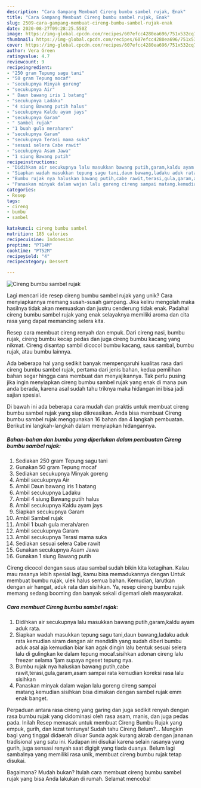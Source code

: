 ```yaml
---
description: "Cara Gampang Membuat Cireng bumbu sambel rujak, Enak"
title: "Cara Gampang Membuat Cireng bumbu sambel rujak, Enak"
slug: 2509-cara-gampang-membuat-cireng-bumbu-sambel-rujak-enak
date: 2020-08-27T09:28:25.550Z
image: https://img-global.cpcdn.com/recipes/607efcc4280ea696/751x532cq70/cireng-bumbu-sambel-rujak-foto-resep-utama.jpg
thumbnail: https://img-global.cpcdn.com/recipes/607efcc4280ea696/751x532cq70/cireng-bumbu-sambel-rujak-foto-resep-utama.jpg
cover: https://img-global.cpcdn.com/recipes/607efcc4280ea696/751x532cq70/cireng-bumbu-sambel-rujak-foto-resep-utama.jpg
author: Vera Green
ratingvalue: 4.7
reviewcount: 9
recipeingredient:
- "250 gram Tepung sagu tani"
- "50 gram Tepung mocaf"
- "secukupnya Minyak goreng"
- "secukupnya Air"
- " Daun bawang iris 1 batang"
- "secukupnya Ladaku"
- "4 siung Bawang putih halus"
- "secukupnya Kaldu ayam jays"
- "secukupnya Garam"
- " Sambel rujak"
- "1 buah gula meraharen"
- "secukupnya Garam"
- "secukupnya Terasi mama suka"
- "sesuai selera Cabe rawit"
- "secukupnya Asam Jawa"
- "1 siung Bawang putih"
recipeinstructions:
- "Didihkan air secukupnya lalu masukkan bawang putih,garam,kaldu ayam aduk rata."
- "Siapkan wadah masukkan tepung sagu tani,daun bawang,ladaku aduk rata kemudian siram dengan air mendidih yang sudah diberi bumbu aduk asal aja kemudian biar kan agak dingin lalu bentuk sesuai selera lalu di gulingkan ke dalam tepung mocaf.sisihkan adonan cireng lalu freezer selama 1jam supaya ngeset tepung nya."
- "Bumbu rujak nya haluskan bawang putih,cabe rawit,terasi,gula,garam,asam sampai rata kemudian koreksi rasa lalu sisihkan"
- "Panaskan minyak dalam wajan lalu goreng cireng sampai matang.kemudian sisihkan bisa dimakan dengan sambel rujak emm enak banget."
categories:
- Resep
tags:
- cireng
- bumbu
- sambel

katakunci: cireng bumbu sambel 
nutrition: 185 calories
recipecuisine: Indonesian
preptime: "PT14M"
cooktime: "PT52M"
recipeyield: "4"
recipecategory: Dessert

---
```



![Cireng bumbu sambel rujak](https://img-global.cpcdn.com/recipes/607efcc4280ea696/751x532cq70/cireng-bumbu-sambel-rujak-foto-resep-utama.jpg)

Lagi mencari ide resep cireng bumbu sambel rujak yang unik? Cara menyiapkannya memang susah-susah gampang. Jika keliru mengolah maka hasilnya tidak akan memuaskan dan justru cenderung tidak enak. Padahal cireng bumbu sambel rujak yang enak selayaknya memiliki aroma dan cita rasa yang dapat memancing selera kita.

Resep cara membuat cireng renyah dan empuk. Dari cireng nasi, bumbu rujak, cireng bumbu kecap pedas dan juga cireng bumbu kacang yang nikmat. Cireng disantap sambil dicocol bumbu kacang, saus sambal, bumbu rujak, atau bumbu lainnya.

Ada beberapa hal yang sedikit banyak mempengaruhi kualitas rasa dari cireng bumbu sambel rujak, pertama dari jenis bahan, kedua pemilihan bahan segar hingga cara membuat dan menyajikannya. Tak perlu pusing jika ingin menyiapkan cireng bumbu sambel rujak yang enak di mana pun anda berada, karena asal sudah tahu triknya maka hidangan ini bisa jadi sajian spesial.


Di bawah ini ada beberapa cara mudah dan praktis untuk membuat cireng bumbu sambel rujak yang siap dikreasikan. Anda bisa membuat Cireng bumbu sambel rujak menggunakan 16 bahan dan 4 langkah pembuatan. Berikut ini langkah-langkah dalam menyiapkan hidangannya.

<!--inarticleads1-->

##### Bahan-bahan dan bumbu yang diperlukan dalam pembuatan Cireng bumbu sambel rujak:

1. Sediakan 250 gram Tepung sagu tani
1. Gunakan 50 gram Tepung mocaf
1. Sediakan secukupnya Minyak goreng
1. Ambil secukupnya Air
1. Ambil  Daun bawang iris 1 batang
1. Ambil secukupnya Ladaku
1. Ambil 4 siung Bawang putih halus
1. Ambil secukupnya Kaldu ayam jays
1. Siapkan secukupnya Garam
1. Ambil  Sambel rujak
1. Ambil 1 buah gula merah/aren
1. Ambil secukupnya Garam
1. Ambil secukupnya Terasi mama suka
1. Sediakan sesuai selera Cabe rawit
1. Gunakan secukupnya Asam Jawa
1. Gunakan 1 siung Bawang putih


Cireng dicocol dengan saus atau sambal sudah bikin kita ketagihan. Kalau mau rasanya lebih spesial lagi, kamu bisa memadukannya dengan Untuk membuat bumbu rujak, ulek halus semua bahan. Kemudian, larutkan dengan air hangat, aduk rata dan sisihkan. Ya, resep cireng bumbu rujak memang sedang booming dan banyak sekali digemari oleh masyarakat. 

<!--inarticleads2-->

##### Cara membuat Cireng bumbu sambel rujak:

1. Didihkan air secukupnya lalu masukkan bawang putih,garam,kaldu ayam aduk rata.
1. Siapkan wadah masukkan tepung sagu tani,daun bawang,ladaku aduk rata kemudian siram dengan air mendidih yang sudah diberi bumbu aduk asal aja kemudian biar kan agak dingin lalu bentuk sesuai selera lalu di gulingkan ke dalam tepung mocaf.sisihkan adonan cireng lalu freezer selama 1jam supaya ngeset tepung nya.
1. Bumbu rujak nya haluskan bawang putih,cabe rawit,terasi,gula,garam,asam sampai rata kemudian koreksi rasa lalu sisihkan
1. Panaskan minyak dalam wajan lalu goreng cireng sampai matang.kemudian sisihkan bisa dimakan dengan sambel rujak emm enak banget.


Perpaduan antara rasa cireng yang garing dan juga sedikit renyah dengan rasa bumbu rujak yang didominasi oleh rasa asam, manis, dan juga pedas pada. Inilah Resep memasak untuk membuat Cireng Bumbu Rujak yang empuk, gurih, dan lezat tentunya! Sudah tahu Cireng Belum?… Mungkin bagi yang tinggal didaerah diluar Sunda agak kurang akrab dengan jananan tradisional yang satu ini. Kudapan ini disukai karena selain rasanya yang gurih, juga sensasi renyah saat digigit yang tiada duanya. Belum lagi sambalnya yang memiliki rasa unik, membuat cireng bumbu rujak tetap disukai. 

Bagaimana? Mudah bukan? Itulah cara membuat cireng bumbu sambel rujak yang bisa Anda lakukan di rumah. Selamat mencoba!
